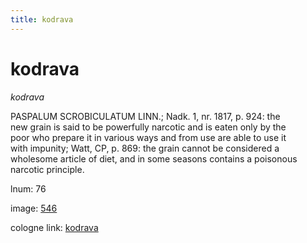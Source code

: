 ```yaml
---
title: kodrava
---
```


# kodrava

<i>kodrava</i>  <div n="P" /><bot>PASPALUM SCROBICULATUM LINN.</bot>; Nadk. 1, nr. 1817, p. 924: the <div n="lb" />new grain is said to be powerfully narcotic and is eaten only by the <div n="lb" />poor who prepare it in various ways and from use are able to use it <div n="lb" />with impunity; Watt, CP, p. 869: the grain cannot be considered a <div n="lb" />wholesome article of diet, and in some seasons contains a poisonous <div n="lb" />narcotic principle.

lnum: 76

image: [546](https://www.sanskrit-lexicon.uni-koeln.de/scans/csl-apidev/servepdf.php?dict=snp&page=546)

cologne link: [kodrava](https://sanskrit-lexicon.uni-koeln.de/scans/csl-apidev/getword.php?dict=snp&key=kodrava)


